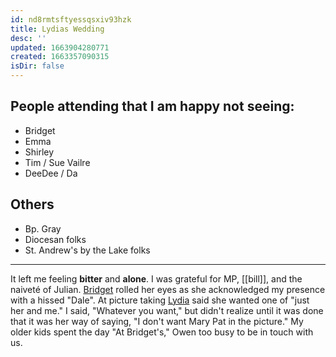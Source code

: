 ```yaml
---
id: nd8rmtsftyessqsxiv93hzk
title: Lydias Wedding
desc: ''
updated: 1663904280771
created: 1663357090315
isDir: false
---
```

## People attending that I am happy not seeing:
- Bridget
- Emma
- Shirley
- Tim / Sue Vailre
- DeeDee / Da

## Others
- Bp. Gray
- Diocesan folks
- St. Andrew's by the Lake folks

---
It left me feeling **bitter** and **alone**. I was grateful for MP, [[bill]], and the naiveté of Julian. [Bridget](Bridget.md) rolled her eyes as she acknowledged my presence with a hissed "Dale". At picture taking [Lydia](Lydia.md) said she wanted one of "just her and me." I said, "Whatever you want," but didn't realize until it was done that it was her way of saying, "I don't want Mary Pat in the picture." My older kids spent the day "At Bridget's," Owen too busy to be in touch with us. 

